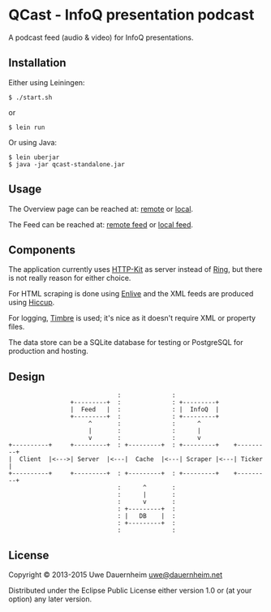 # QCast - InfoQ presentation podcast

A podcast feed (audio & video) for InfoQ presentations.


## Installation

Either using Leiningen:

    $ ./start.sh

or

    $ lein run

Or using Java:

    $ lein uberjar
    $ java -jar qcast-standalone.jar


## Usage

The Overview page can be reached at:
[remote](http://infoqcast.herokuapp.com/) or
[local](http://localhost:8080/).

The Feed can be reached at: [remote feed](http://infoqcast.herokuapp.com/feed)
 or [local feed](http://localhost:8080/feed).


## Components

The application currently uses
[HTTP-Kit](https://github.com/http-kit/http-kit) as server instead of
[Ring](https://github.com/ring-clojure/ring), but there is not really reason
for either choice.

For HTML scraping is done using [Enlive](https://github.com/cgrand/enlive)
and the XML feeds are produced using
[Hiccup](https://github.com/weavejester/hiccup).

For logging, [Timbre](https://github.com/ptaoussanis/timbre) is used; it's
nice as it doesn't require XML or property files.

The data store can be a SQLite database for testing or PostgreSQL for
production and hosting.


## Design

                                  :              :
                     +---------+  :              : +---------+
                     |  Feed   |  :              : |  InfoQ  |
                     +---------+  :              : +---------+
                          ^       :              :      ^
                          |       :              :      |
                          v       :              :      v
    +----------+     +---------+  : +---------+  : +---------+    +---------+
    |  Client  |<--->| Server  |<---|  Cache  |<---| Scraper |<---| Ticker  |
    +----------+     +---------+  : +---------+  : +---------+    +---------+
                                  :      ^       :
                                  :      |       :
                                  :      v       :
                                  : +---------+  :
                                  : |   DB    |  :
                                  : +---------+  :
                                  :              :


## License

Copyright © 2013-2015 Uwe Dauernheim <uwe@dauernheim.net>

Distributed under the Eclipse Public License either version 1.0 or (at your
option) any later version.
